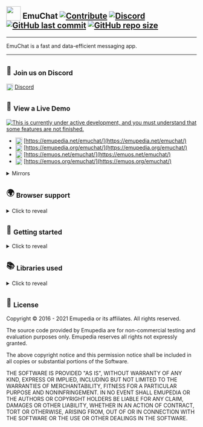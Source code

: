 ## <sub><img width="38" height="38" alt="" src="https://emupedia.net/beta/emuos/assets/images/icons/desktop/emuchat-48.png" /></sub> EmuChat [![Contribute](https://img.shields.io/badge/contributions-welcome-brightgreen.svg)](https://github.com/Emupedia/emuchat/pulls) [![Discord](https://img.shields.io/discord/510149138491506688.svg?logo=discord)](https://discord.gg/wXtGQ4p) [![GitHub last commit](https://img.shields.io/github/last-commit/Emupedia/emuchat.svg)](#-emuchat-----) [![GitHub repo size](https://img.shields.io/github/repo-size/Emupedia/emuchat.svg)](#-emuchat-----)

---

EmuChat is a fast and data-efficient messaging app.

---

## 💬 <sub>Join us on Discord</sub>

<sub><img width="18" height="18" alt="" src="https://emupedia.net/beta/emuos/assets/images/icons/desktop/discord-48.png" /></sub> [Discord](https://discord.gg/wXtGQ4p)

## 👀 <sub>View a Live Demo</sub>
[![This is currently under active development, and you must understand that some features are not finished.](https://emupedia.net/beta/emuos/assets/images/icons/under-development.svg)](#-view-a-live-demo)

* <sub><img width="18" height="18" alt="" src="https://emupedia.net/beta/emuos/assets/images/icons/desktop/emuchat-48.png" /></sub> [https://emupedia.net/emuchat/](https://emupedia.net/emuchat/)
* <sub><img width="18" height="18" alt="" src="https://emupedia.net/beta/emuos/assets/images/icons/desktop/emuchat-48.png" /></sub> [https://emupedia.org/emuchat/](https://emupedia.org/emuchat/)
* <sub><img width="18" height="18" alt="" src="https://emupedia.net/beta/emuos/assets/images/icons/desktop/emuchat-48.png" /></sub> [https://emuos.net/emuchat/](https://emuos.net/emuchat/)
* <sub><img width="18" height="18" alt="" src="https://emupedia.net/beta/emuos/assets/images/icons/desktop/emuchat-48.png" /></sub> [https://emuos.org/emuchat/](https://emuos.org/emuchat/)

<details>
<summary>Mirrors</summary>

* <sub><img width="18" height="18" alt="" src="https://emupedia.net/beta/emuos/assets/images/icons/desktop/emuchat-48.png" /></sub> Mirror 1 [https://emuos.redirectme.net/emuchat/](https://emuos.redirectme.net/emuchat/)
* <sub><img width="18" height="18" alt="" src="https://emupedia.net/beta/emuos/assets/images/icons/desktop/emuchat-48.png" /></sub> Mirror 2 [https://emu.bounceme.net/emuchat/](https://emu.bounceme.net/emuchat/)
* <sub><img width="18" height="18" alt="" src="https://emupedia.net/beta/emuos/assets/images/icons/desktop/emuchat-48.png" /></sub> Mirror 3 [https://emu.webhop.me/emuchat/](https://emu.webhop.me/emuchat/)

</details>

## 🌍 <sub>Browser support</sub>
<details>
<summary>Click to reveal</summary>

---
| <img src="https://raw.githubusercontent.com/alrra/browser-logos/master/src/archive/internet-explorer_9-11/internet-explorer_9-11_24x24.png" alt="Internet Explorer" /><br />Internet<br />Explorer<br />Trident | <img src="https://raw.githubusercontent.com/alrra/browser-logos/master/src/archive/edge_12-18/edge_12-18_24x24.png" alt="Edge" /><br />Edge<br />EdgeHTML<br /><br /> | <img src="https://raw.githubusercontent.com/alrra/browser-logos/master/src/edge/edge_24x24.png" alt="Edge" /><br />Edge<br />Blink<br /><br /> | <img src="https://raw.githubusercontent.com/alrra/browser-logos/master/src/archive/firefox_3.5-22/firefox_3.5-22_24x24.png" alt="Firefox" /><br />Firefox<br />Gecko<br /><br /> | <img src="https://raw.githubusercontent.com/alrra/browser-logos/master/src/firefox/firefox_24x24.png" alt="Firefox" /><br />Firefox<br />Quantum<br />Gecko | <img src="https://raw.githubusercontent.com/alrra/browser-logos/master/src/pale-moon/pale-moon_24x24.png" alt="Pale Moon" /><br />Pale<br />Moon<br />Goanna | <img src="https://raw.githubusercontent.com/alrra/browser-logos/master/src/archive/chrome_1-11/chrome_1-11_24x24.png" alt="Chrome" /><br />Chrome<br />WebKit<br /><br />  | <img src="https://raw.githubusercontent.com/alrra/browser-logos/master/src/chrome/chrome_24x24.png" alt="Chrome" /><br />Chrome<br />Blink<br /><br /> | <img src="https://raw.githubusercontent.com/alrra/browser-logos/master/src/archive/opera_15-32/opera_15-32_24x24.png" alt="Opera" /><br />Opera<br />Presto<br /><br /> | <img src="https://raw.githubusercontent.com/alrra/browser-logos/master/src/opera/opera_24x24.png" alt="Opera" /><br />Opera<br />Blink<br /><br /> | <img src="https://raw.githubusercontent.com/alrra/browser-logos/master/src/safari/safari_24x24.png" alt="Safari" /><br />Safari<br />WebKit<br /><br /> |  <img src="https://raw.githubusercontent.com/alrra/browser-logos/master/src/brave/brave_24x24.png" alt="Brave" /><br />Brave<br />Blink<br /><br /> | <img src="https://raw.githubusercontent.com/alrra/browser-logos/master/src/vivaldi/vivaldi_24x24.png" alt="Vivaldi" /><br />Vivaldi<br />Blink<br /><br /> |
| :-------------: | :-------------: | :---: | :------------: | :---: | :------------: | :------------: | :---: | :-------------: | :---: | :---: | :---: | :---: |
| <sup>*</sup>11+ | <sup>*</sup>12+ | 79+   | <sup>*</sup>4+ | 57+   | <sup>*</sup>4+ | <sup>*</sup>3+ | 28+   | <sup>*</sup>12+ | 15+   | 8+    | 1+    | 1+    |

[![* application support may vary](https://emupedia.net/beta/emuos/assets/images/icons/ie-notice.svg)](#-browser-support)

</details>

## 🚀 <sub>Getting started</sub>
<details>
<summary>Click to reveal</summary>

Install the dependencies...

### `npm install`

...then start [Rollup](https://rollupjs.org):

### `npm run dev`

Navigate to [localhost:5000/emuchat](http://localhost:5000/emuchat). You should see your app running. Edit a component file in `src`, save it, and hot reload will refresh the page automatically.

By default, the server will only respond to requests from localhost.

## <sub>Building and running in production mode</sub>

To create an optimised version of the app:

### `npm run build`

</details>

## 📚 <sub>Libraries used</sub>
<details>
<summary>Click to reveal</summary>

---
| Name                  | Website                                                                                           | Repository                                                                                         | License                                                                            |
| :---                  | :---                                                                                              | :---                                                                                               | :---                                                                               |
| DiceBear Avatars      | [avatars.dicebear.com](https://avatars.dicebear.com/)                                             | [github.com/DiceBear/avatars](https://github.com/DiceBear/avatars)                                 | [MIT](https://github.com/millermedeiros/requirejs-plugins/blob/master/LICENSE.txt) |
| leven                 | ❌                                                                                                | [github.com/sindresorhus/leven](https://github.com/sindresorhus/leven)                             | [MIT](https://github.com/sindresorhus/leven/blob/master/license)                   |
| Svelte                | [svelte.dev](https://svelte.de/)                                                                  | [github.com/sveltejs/svelte](https://github.com/sveltejs/svelte)                                   | [MIT](https://github.com/sveltejs/svelte/blob/master/LICENSE)                      |
| Svelte Emoji Selector | [joeattardi.github.io/svelte-emoji-selector](https://joeattardi.github.io/svelte-emoji-selector/) | [github.com/joeattardi/svelte-emoji-selector](https://github.com/joeattardi/svelte-emoji-selector) | [MIT](https://github.com/joeattardi/svelte-emoji-selector/blob/master/LICENSE)     |
| Svelte Fullscreen     | [svelte-fullscreen.netlify.app](https://svelte-fullscreen.netlify.app/)                           | [github.com/andrelmlins/svelte-fullscreen](https://github.com/andrelmlins/svelte-fullscreen)       | [MIT](https://github.com/andrelmlins/svelte-fullscreen/blob/master/LICENSE)        |
| Svelte JSON Tree      | [lihautan.com/svelte-json-tree](https://lihautan.com/svelte-json-tree/)                           | [github.com/tanhauhau/svelte-json-tree](https://github.com/tanhauhau/svelte-json-tree)             | [MIT](https://github.com/tanhauhau/svelte-json-tree/blob/master/LICENSE)           |
| Svelte PopOver        | [svelte-popover.now.sh](https://svelte-popover.now.sh/)                                           | [github.com/vaheqelyan/svelte-popover](https://github.com/vaheqelyan/svelte-popover)               | [MIT](https://github.com/vaheqelyan/svelte-popover/blob/master/LICENSE)            |
| Svelte REPL           | [svelte.dev/repl](https://svelte.dev/repl/)                                                       | [github.com/sveltejs/svelte-repl](https://github.com/sveltejs/svelte-repl)                         | [MIT](https://github.com/sveltejs/svelte-repl/blob/master/LICENSE)                 |
| Svelte Tabs           | [joeattardi.github.io/svelte-tabs](https://joeattardi.github.io/svelte-tabs/)                     | [github.com/joeattardi/svelte-tabs](https://github.com/joeattardi/svelte-tabs)                     | ❓                                                                                 |
| Svelte Virtual List   | [svelte.dev/repl](https://svelte.dev/repl/f78ddd84a1a540a9a40512df39ef751b)                       | [github.com/sveltejs/svelte-virtual-list](https://github.com/sveltejs/svelte-virtual-list)         | [MIT](https://github.com/sveltejs/svelte-virtual-list/blob/master/LICENSE)         |
| Twitter Twemoji       | [twemoji.twitter.com](https://twemoji.twitter.com/)                                               | [github.com/twitter/twemoji](https://github.com/twitter/twemoji)                                   | [MIT/CC-BY 4.0](https://github.com/twitter/twemoji/blob/master/LICENSE)            |
---
</details>

## 📝 <sub>License</sub>

Copyright © 2016 - 2021 Emupedia or its affiliates. All rights reserved.

The source code provided by Emupedia are for non-commercial testing and evaluation
purposes only. Emupedia reserves all rights not expressly granted.

The above copyright notice and this permission notice shall be included in
all copies or substantial portions of the Software.

THE SOFTWARE IS PROVIDED "AS IS", WITHOUT WARRANTY OF ANY KIND, EXPRESS OR
IMPLIED, INCLUDING BUT NOT LIMITED TO THE WARRANTIES OF MERCHANTABILITY,
FITNESS FOR A PARTICULAR PURPOSE AND NONINFRINGEMENT. IN NO EVENT SHALL
EMUPEDIA OR THE AUTHORS OR COPYRIGHT HOLDERS BE LIABLE FOR ANY CLAIM,
DAMAGES OR OTHER LIABILITY, WHETHER IN AN ACTION OF CONTRACT, TORT OR
OTHERWISE, ARISING FROM, OUT OF OR IN CONNECTION WITH THE SOFTWARE OR
THE USE OR OTHER DEALINGS IN THE SOFTWARE.